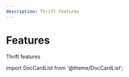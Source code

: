 ```yaml
---
description: Thrift features
---
```

# Features

Thrift features

import DocCardList from '@theme/DocCardList';

<DocCardList />
